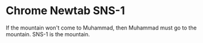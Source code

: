 # Chrome Newtab SNS-1

If the mountain won't come to Muhammad, then Muhammad must go to the mountain.
SNS-1 is the mountain.
